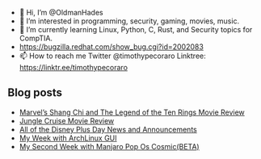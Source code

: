 - 👋 Hi, I’m @OldmanHades
- 👀 I’m interested in programming, security, gaming, movies, music.
- 🌱 I’m currently learning Linux, Python, C, Rust, and Security topics for CompTIA.
- https://bugzilla.redhat.com/show_bug.cgi?id=2002083
- 📫 How to reach me Twitter @timothypecoraro
Linktree: https://linktr.ee/timothypecoraro

## Blog posts
<!-- BLOG-POST-LIST:START -->
- [Marvel’s Shang Chi and The Legend of the Ten Rings Movie Review](https://medium.com/@timothypecoraro/marvels-shang-chi-and-the-legend-of-the-ten-rings-movie-review-20dabdc7c650?source=rss-5097f5c9b801------2)
- [Jungle Cruise Movie Review](https://medium.com/@timothypecoraro/jungle-cruise-movie-review-f1725797dce9?source=rss-5097f5c9b801------2)
- [All of the Disney Plus Day News and Announcements](https://medium.com/@timothypecoraro/all-of-the-disney-plus-day-news-and-announcements-2c94eb39803a?source=rss-5097f5c9b801------2)
- [My Week with ArchLinux GUI](https://medium.com/@timothypecoraro/my-week-with-archlinux-gui-8ccea361229a?source=rss-5097f5c9b801------2)
- [My Second Week with Manjaro Pop Os Cosmic&lpar;BETA&rpar;](https://medium.com/@timothypecoraro/my-second-week-with-manjaro-pop-os-cosmic-beta-187d23fa837d?source=rss-5097f5c9b801------2)
<!-- BLOG-POST-LIST:END -->
